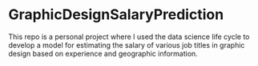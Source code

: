 # GraphicDesignSalaryPrediction
This repo is a personal project where I used the data science life cycle to develop a model for estimating the salary of various job titles in graphic design based on experience and geographic information.  
